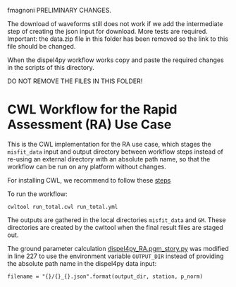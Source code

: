 fmagnoni
PRELIMINARY CHANGES.

The download of waveforms still does not work if we add the intermediate step of creating the json input for download. More tests are required.
Important: the data.zip file in this folder has been removed so the link to this file should be changed.

When the dispel4py workflow works copy and paste the required changes in the scripts of this directory.

DO NOT REMOVE THE FILES IN THIS FOLDER!


# CWL Workflow for the Rapid Assessment (RA) Use Case

This is the CWL implementation for the RA use case, which 
stages the `misfit_data` input and output directory between workflow steps
instead of re-using an external directory with an absolute path name,
so that the workflow can be run on any platform without changes.


For installing CWL, we recommend to follow these [steps](https://github.com/common-workflow-language/cwltool) 

To run the workflow:
```
cwltool run_total.cwl run_total.yml
```

The outputs are gathered in the local directories `misfit_data` and `GM`.
These directories are created by the cwltool when the final result files are 
staged out.

The ground parameter calculation [dispel4py_RA.pgm_story.py](dispel4py_RA.pgm_story.py)
was modified in line 227 to use the environment variable `OUTPUT_DIR` instead
of providing the absolute path name in the dispel4py data input:
```
filename = "{}/{}_{}.json".format(output_dir, station, p_norm)
```
